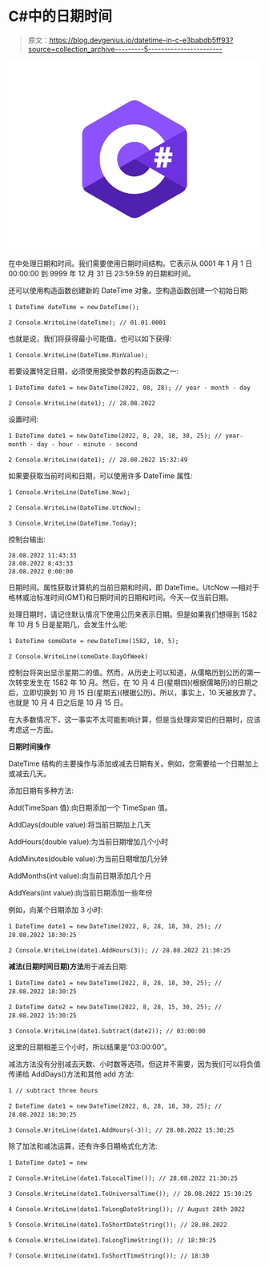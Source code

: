# C#中的日期时间

> 原文：<https://blog.devgenius.io/datetime-in-c-e3babdb5ff93?source=collection_archive---------5----------------------->

![](img/37b3047bfd008432d28439681ec35255.png)

在中处理日期和时间。我们需要使用日期时间结构。它表示从 0001 年 1 月 1 日 00:00:00 到 9999 年 12 月 31 日 23:59:59 的日期和时间。

还可以使用构造函数创建新的 DateTime 对象。空构造函数创建一个初始日期:

`1 DateTime dateTime = new` `DateTime();`

`2 Console.WriteLine(dateTime); // 01.01.0001`

也就是说，我们将获得最小可能值，也可以如下获得:

`1 Console.WriteLine(DateTime.MinValue);`

若要设置特定日期，必须使用接受参数的构造函数之一:

`1 DateTime date1 = new` `DateTime(2022, 08, 28); // year - month - day`

`2 Console.WriteLine(date1); // 28.08.2022`

设置时间:

`1 DateTime date1 = new` `DateTime(2022, 8, 28, 18, 30, 25); // year- month - day - hour - minute - second`

`2 Console.WriteLine(date1); // 28.08.2022 15:32:49`

如果要获取当前时间和日期，可以使用许多 DateTime 属性:

`1 Console.WriteLine(DateTime.Now);`

`2 Console.WriteLine(DateTime.UtcNow);`

`3 Console.WriteLine(DateTime.Today);`

控制台输出:

```
28.08.2022 11:43:33
28.08.2022 8:43:33
28.08.2022 0:00:00
```

日期时间。属性获取计算机的当前日期和时间，即 DateTime。UtcNow —相对于格林威治标准时间(GMT)和日期时间的日期和时间。今天—仅当前日期。

处理日期时，请记住默认情况下使用公历来表示日期。但是如果我们想得到 1582 年 10 月 5 日是星期几，会发生什么呢:

`1 DateTime someDate = new` `DateTime(1582, 10, 5);`

`2 Console.WriteLine(someDate.DayOfWeek)`

控制台将突出显示星期二的值。然而，从历史上可以知道，从儒略历到公历的第一次转变发生在 1582 年 10 月。然后，在 10 月 4 日(星期四)(根据儒略历)的日期之后，立即切换到 10 月 15 日(星期五)(根据公历)。所以，事实上，10 天被放弃了。也就是 10 月 4 日之后是 10 月 15 日。

在大多数情况下，这一事实不太可能影响计算，但是当处理非常旧的日期时，应该考虑这一方面。

**日期时间操作**

DateTime 结构的主要操作与添加或减去日期有关。例如，您需要给一个日期加上或减去几天。

添加日期有多种方法:

Add(TimeSpan 值):向日期添加一个 TimeSpan 值。

AddDays(double value):将当前日期加上几天

AddHours(double value):为当前日期增加几个小时

AddMinutes(double value):为当前日期增加几分钟

AddMonths(int value):向当前日期添加几个月

AddYears(int value):向当前日期添加一些年份

例如，向某个日期添加 3 小时:

`1 DateTime date1 = new` `DateTime(2022, 8, 28, 18, 30, 25); // 28.08.2022 18:30:25`

`2 Console.WriteLine(date1.AddHours(3)); // 28.08.2022 21:30:25`

**减法(日期时间日期)方法**用于减去日期:

`1 DateTime date1 = new` `DateTime(2022, 8, 28, 18, 30, 25); // 28.08.2022 18:30:25`

`2 DateTime date2 = new` `DateTime(2022, 8, 28, 15, 30, 25); // 28.08.2022 15:30:25`

`3 Console.WriteLine(date1.Subtract(date2)); // 03:00:00`

这里的日期相差三个小时，所以结果是“03:00:00”。

减法方法没有分别减去天数、小时数等选项。但这并不需要，因为我们可以将负值传递给 AddDays()方法和其他 add 方法:

`1 // subtract three hours`

`2 DateTime date1 = new` `DateTime(2022, 8, 28, 18, 30, 25); // 28.08.2022 18:30:25`

`3 Console.WriteLine(date1.AddHours(-3)); // 28.08.2022 15:30:25`

除了加法和减法运算，还有许多日期格式化方法:

`1 DateTime date1 = new`

`2 Console.WriteLine(date1.ToLocalTime()); // 28.08.2022 21:30:25`

`3 Console.WriteLine(date1.ToUniversalTime()); // 28.08.2022 15:30:25`

`4 Console.WriteLine(date1.ToLongDateString()); // August 28th 2022`

`5 Console.WriteLine(date1.ToShortDateString()); // 28.08.2022`

`6 Console.WriteLine(date1.ToLongTimeString()); // 18:30:25`

`7 Console.WriteLine(date1.ToShortTimeString()); // 18:30`